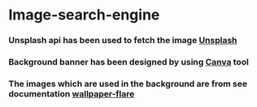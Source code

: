 # Image-search-engine

### Unsplash api has been used to fetch the image [Unsplash](https://unsplash.com/developers)
### Background banner has been designed by using [Canva](canva.com) tool
### The images which are used in the background are from see documentation [wallpaper-flare](wallpaperflare.com)
